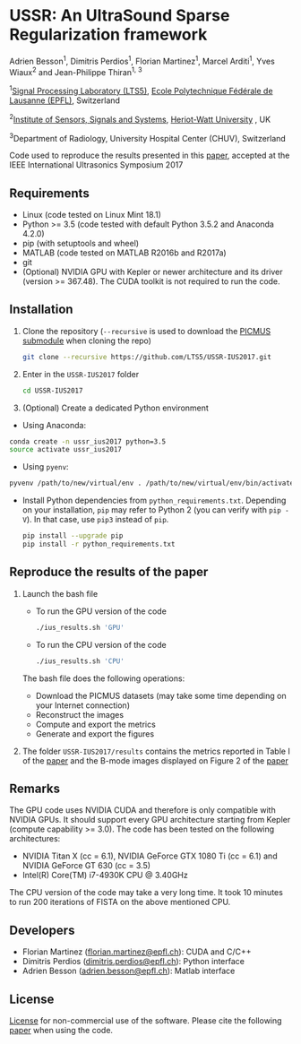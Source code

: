 # USSR: An UltraSound Sparse Regularization framework
[Ecole Polytechnique Fédérale de Lausanne (EPFL)]: http://www.epfl.ch/
[Signal Processing Laboratory (LTS5)]: http://lts5www.epfl.ch
[IEEE International Ultrasonics Symposium (IUS 2017)]: http://ewh.ieee.org/conf/ius/2017/
[Institute of Sensors, Signals and Systems]: https://www.hw.ac.uk/schools/engineering-physical-sciences/institutes/sensors-signals-systems/basp.htm
[Heriot-Watt University]:https://www.hw.ac.uk/
[paper]:https://infoscience.epfl.ch/record/229453/files/IUS2017_USSR_An_UltraSound_Sparse_Regularization_Framework.pdf
[PICMUS submodule]:https://bitbucket.org/picmus/picmus

Adrien Besson<sup>1</sup>, Dimitris Perdios<sup>1</sup>, Florian Martinez<sup>1</sup>, Marcel Arditi<sup>1</sup>, Yves Wiaux<sup>2</sup> and Jean-Philippe Thiran<sup>1, 3</sup>

<sup>1</sup>[Signal Processing Laboratory (LTS5)], [Ecole Polytechnique Fédérale de Lausanne (EPFL)], Switzerland

<sup>2</sup>[Institute of Sensors, Signals and Systems], [Heriot-Watt University] , UK

<sup>3</sup>Department of Radiology, University Hospital Center (CHUV), Switzerland

Code used to reproduce the results presented in this [paper], accepted at the IEEE International Ultrasonics Symposium 2017

## Requirements
  * Linux (code tested on Linux Mint 18.1)
  * Python >= 3.5 (code tested with default Python 3.5.2 and Anaconda 4.2.0)
  * pip (with setuptools and wheel)
  * MATLAB (code tested on MATLAB R2016b and R2017a)
  * git
  * (Optional) NVIDIA GPU with Kepler or newer architecture and its driver (version >= 367.48). The CUDA toolkit is not required to run the code.

## Installation
1. Clone the repository (``--recursive`` is used to download the [PICMUS submodule] when cloning the repo)
    ```bash
    git clone --recursive https://github.com/LTS5/USSR-IUS2017.git
    ```
1. Enter in the `USSR-IUS2017` folder
    ```bash
    cd USSR-IUS2017
    ```
1. (Optional) Create a dedicated Python environment
  * Using Anaconda:

  ```bash
  conda create -n ussr_ius2017 python=3.5
  source activate ussr_ius2017
  ```

  * Using `pyenv`:

  ```bash
  pyvenv /path/to/new/virtual/env . /path/to/new/virtual/env/bin/activate
  ```
* Install Python dependencies from `python_requirements.txt`. Depending on your installation, `pip` may refer to Python 2 (you can verify with `pip -V`). In that case, use `pip3` instead of `pip`.
  ```bash
  pip install --upgrade pip
  pip install -r python_requirements.txt
  ```

## Reproduce the results of the paper
1. Launch the bash file
    * To run the GPU version of the code
        ```bash
        ./ius_results.sh 'GPU'
        ```
    * To run the CPU version of the code
        ```bash
        ./ius_results.sh 'CPU'
        ```
    The bash file does the following operations:
     * Download the PICMUS datasets (may take some time depending on your Internet connection)
     * Reconstruct the images
     * Compute and export the metrics
     * Generate and export the figures

1. The folder `USSR-IUS2017/results` contains the metrics reported in Table I of the [paper] and the B-mode images displayed on Figure 2 of the [paper]

## Remarks
The GPU code uses NVIDIA CUDA and therefore is only compatible with NVIDIA GPUs. It should support every GPU architecture starting from Kepler (compute capability >= 3.0).
The code has been tested on the following architectures:
 * NVIDIA Titan X (cc = 6.1), NVIDIA GeForce GTX 1080 Ti (cc = 6.1) and NVIDIA GeForce GT 630 (cc = 3.5)
 * Intel(R) Core(TM) i7-4930K CPU @ 3.40GHz

The CPU version of the code may take a very long time. It took 10 minutes to run 200 iterations of FISTA on the above mentioned CPU.

## Developers
 * Florian Martinez (florian.martinez@epfl.ch): CUDA and C/C++
 * Dimitris Perdios (dimitris.perdios@epfl.ch): Python interface
 * Adrien Besson (adrien.besson@epfl.ch): Matlab interface

## License
[License](LICENSE.txt) for non-commercial use of the software. Please cite the following [paper] when using the code.
